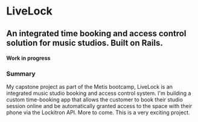 # LiveLock
## An integrated time booking and access control solution for music studios.  Built on Rails.
#### Work in progress

### Summary

My capstone project as part of the Metis bootcamp, LiveLock is an integrated music studio booking and access control system. I'm building a custom time-booking app that allows the customer to book their studio session online and be automatically granted access to the space with their phone via the Lockitron API. More to come. This is a very exciting project.
